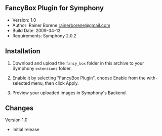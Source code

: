 FancyBox Plugin for Symphony
----------------------------

- Version: 1.0
- Author: Rainer Borene <rainerborene@gmail.com>
- Build Date: 2009-04-12
- Requirements: Symphony 2.0.2

## Installation

1. Download and upload the `fancy_box` folder in this archive to your Symphony `extensions` folder.

2. Enable it by selecting "FancyBox Plugin", choose Enable from the with-selected menu, then click Apply.

3. Preview your uploaded images in Symphony's Backend.

## Changes

Version 1.0

- Initial release
